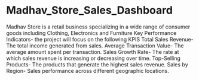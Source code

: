 # Madhav_Store_Sales_Dashboard
Madhav Store is a retail business specializing in a wide range of consumer goods including Clothing, Electronics and Furniture
Key Performance Indicators- the project will focus on the following KPIS
Total Sales Revenue- The total income generated from sales.
Average Transaction Value- The average amount spent per transaction.
Sales Growth Rate- The rate at which sales revenue is increasing or decreasing over time.
Top-Selling Products- The products that generate the highest sales revenue.
Sales by Region- Sales performance across different geographic locations.
